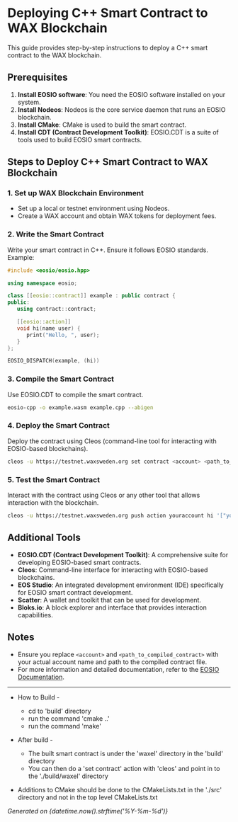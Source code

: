 
# Deploying C++ Smart Contract to WAX Blockchain

This guide provides step-by-step instructions to deploy a C++ smart contract to the WAX blockchain.

## Prerequisites

1. **Install EOSIO software**: You need the EOSIO software installed on your system.
2. **Install Nodeos**: Nodeos is the core service daemon that runs an EOSIO blockchain.
3. **Install CMake**: CMake is used to build the smart contract.
4. **Install CDT (Contract Development Toolkit)**: EOSIO.CDT is a suite of tools used to build EOSIO smart contracts.

## Steps to Deploy C++ Smart Contract to WAX Blockchain

### 1. Set up WAX Blockchain Environment
- Set up a local or testnet environment using Nodeos.
- Create a WAX account and obtain WAX tokens for deployment fees.

### 2. Write the Smart Contract
Write your smart contract in C++. Ensure it follows EOSIO standards. Example:

```cpp
#include <eosio/eosio.hpp>

using namespace eosio;

class [[eosio::contract]] example : public contract {
public:
   using contract::contract;

   [[eosio::action]]
   void hi(name user) {
      print("Hello, ", user);
   }
};

EOSIO_DISPATCH(example, (hi))
```

### 3. Compile the Smart Contract
Use EOSIO.CDT to compile the smart contract.

```bash
eosio-cpp -o example.wasm example.cpp --abigen
```

### 4. Deploy the Smart Contract
Deploy the contract using Cleos (command-line tool for interacting with EOSIO-based blockchains).

```bash
cleos -u https://testnet.waxsweden.org set contract <account> <path_to_compiled_contract>
```

### 5. Test the Smart Contract
Interact with the contract using Cleos or any other tool that allows interaction with the blockchain.

```bash
cleos -u https://testnet.waxsweden.org push action youraccount hi '["yourwaxaccount"]' -p youraccount@active
```

## Additional Tools

- **EOSIO.CDT (Contract Development Toolkit)**: A comprehensive suite for developing EOSIO-based smart contracts.
- **Cleos**: Command-line interface for interacting with EOSIO-based blockchains.
- **EOS Studio**: An integrated development environment (IDE) specifically for EOSIO smart contract development.
- **Scatter**: A wallet and toolkit that can be used for development.
- **Bloks.io**: A block explorer and interface that provides interaction capabilities.

## Notes

- Ensure you replace `<account>` and `<path_to_compiled_contract>` with your actual account name and path to the compiled contract file.
- For more information and detailed documentation, refer to the [EOSIO Documentation](https://developers.eos.io/).

---

- How to Build -
  - cd to 'build' directory
  - run the command 'cmake ..'
  - run the command 'make'

- After build -
  - The built smart contract is under the 'waxel' directory in the 'build' directory
  - You can then do a 'set contract' action with 'cleos' and point in to the './build/waxel' directory

- Additions to CMake should be done to the CMakeLists.txt in the './src' directory and not in the top level CMakeLists.txt



*Generated on {datetime.now().strftime('%Y-%m-%d')}*
